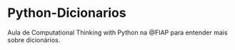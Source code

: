 # Python-Dicionarios
Aula de Computational Thinking with Python na @FIAP para entender mais sobre dicionários.
